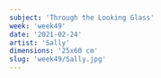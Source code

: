 ```yaml
---
subject: 'Through the Looking Glass'
week: 'week49'
date: '2021-02-24'
artist: 'Sally'
dimensions: '25x60 cm'
slug: 'week49/Sally.jpg'
---
```

